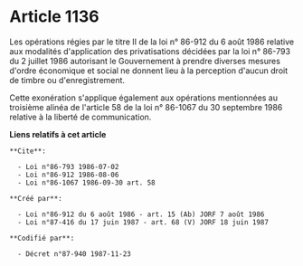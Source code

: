 # Article 1136

Les opérations régies par le titre II de la loi n° 86-912 du 6 août 1986 relative aux modalités d'application des
privatisations décidées par la loi n° 86-793 du 2 juillet 1986 autorisant le Gouvernement à prendre diverses mesures d'ordre
économique et social ne donnent lieu à la perception d'aucun droit de timbre ou d'enregistrement.

Cette exonération s'applique également aux opérations mentionnées au troisième alinéa de l'article 58 de la loi n° 86-1067 du
30 septembre 1986 relative à la liberté de communication.

**Liens relatifs à cet article**

	**Cite**:

	  - Loi n°86-793 1986-07-02
	  - Loi n°86-912 1986-08-06
	  - Loi n°86-1067 1986-09-30 art. 58

	**Créé par**:

	  - Loi n°86-912 du 6 août 1986 - art. 15 (Ab) JORF 7 août 1986
	  - Loi n°87-416 du 17 juin 1987 - art. 68 (V) JORF 18 juin 1987

	**Codifié par**:

	  - Décret n°87-940 1987-11-23
